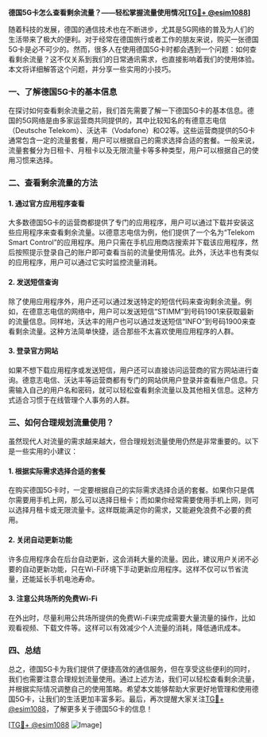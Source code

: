 **德国5G卡怎么查看剩余流量？——轻松掌握流量使用情况[[TG💪+ @esim1088](https://t.me/s/esim1088)]**

随着科技的发展，德国的通信技术也在不断进步，尤其是5G网络的普及为人们的生活带来了极大的便利。对于经常在德国旅行或者工作的朋友来说，购买一张德国5G卡是必不可少的。然而，很多人在使用德国5G卡时都会遇到一个问题：如何查看剩余流量？这不仅关系到我们的日常通讯需求，也直接影响着我们的使用体验。本文将详细解答这个问题，并分享一些实用的小技巧。

### 一、了解德国5G卡的基本信息

在探讨如何查看剩余流量之前，我们首先需要了解一下德国5G卡的基本信息。德国的5G网络是由多家运营商共同提供的，其中比较知名的有德意志电信（Deutsche Telekom）、沃达丰（Vodafone）和O2等。这些运营商提供的5G卡通常包含一定的流量套餐，用户可以根据自己的需求选择合适的套餐。一般来说，流量套餐分为日租卡、月租卡以及无限流量卡等多种类型，用户可以根据自己的使用习惯来选择。

### 二、查看剩余流量的方法

#### 1. 通过官方应用程序查看

大多数德国5G卡的运营商都提供了专门的应用程序，用户可以通过下载并安装这些应用程序来查看剩余流量。以德意志电信为例，他们提供了一个名为“Telekom Smart Control”的应用程序。用户只需在手机应用商店搜索并下载该应用程序，然后按照提示登录自己的账户即可查看当前的流量使用情况。此外，沃达丰也有类似的应用程序，用户可以通过它实时监控流量消耗。

#### 2. 发送短信查询

除了使用应用程序外，用户还可以通过发送特定的短信代码来查询剩余流量。例如，在德意志电信的网络中，用户可以发送短信“STIMM”到号码1901来获取最新的流量信息。同样地，沃达丰的用户也可以通过发送短信“INFO”到号码1900来查看剩余流量。这种方法简单快捷，适合那些不太喜欢使用应用程序的人群。

#### 3. 登录官方网站

如果不想下载应用程序或发送短信，用户还可以直接访问运营商的官方网站进行查询。德意志电信、沃达丰等运营商都有专门的网站供用户登录并查看账户信息。只需输入自己的用户名和密码，就可以轻松查看剩余流量以及其他相关信息。这种方式适合习惯于在线管理个人事务的人群。

### 三、如何合理规划流量使用？

虽然现代人对流量的需求越来越大，但合理规划流量使用仍然是非常重要的。以下是一些实用的小建议：

#### 1. 根据实际需求选择合适的套餐

在购买德国5G卡时，一定要根据自己的实际需求选择合适的套餐。如果你只是偶尔需要用手机上网，那么可以选择日租卡；而如果你经常需要使用手机上网，则可以选择月租卡或无限流量卡。这样既能满足你的需求，又能避免浪费不必要的费用。

#### 2. 关闭自动更新功能

许多应用程序会在后台自动更新，这会消耗大量的流量。因此，建议用户关闭不必要的自动更新功能，只在Wi-Fi环境下手动更新应用程序。这样不仅可以节省流量，还能延长手机电池寿命。

#### 3. 注意公共场所的免费Wi-Fi

在外出时，尽量利用公共场所提供的免费Wi-Fi来完成需要大量流量的操作，比如观看视频、下载文件等。这样可以有效减少个人流量的消耗，降低通讯成本。

### 四、总结

总之，德国5G卡为我们提供了便捷高效的通信服务，但在享受这些便利的同时，我们也需要注意合理规划流量使用。通过上述方法，我们可以轻松查看剩余流量，并根据实际情况调整自己的使用策略。希望本文能够帮助大家更好地管理和使用德国5G卡，让我们的生活更加丰富多彩。最后，再次提醒大家关注[TG💪+ @esim1088](https://t.me/s/esim1088)，了解更多关于德国5G卡的信息！

[[TG💪+ @esim1088](https://t.me/s/esim1088) ![Image](https://i.postimg.cc/4NQfJmqS/Snipaste-2025-05-13-00-14-12.png)]